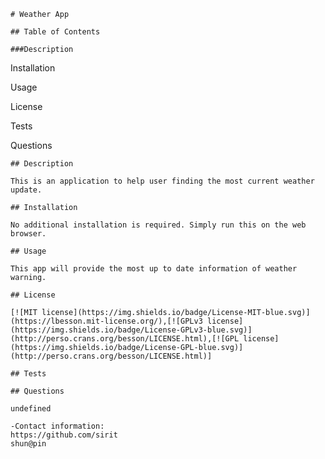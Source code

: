     
    # Weather App
       
    ## Table of Contents
    
    ###Description

Installation

Usage

License

Tests

Questions


    
    ## Description
    
    This is an application to help user finding the most current weather update.
    
    ## Installation
    
    No additional installation is required. Simply run this on the web browser.
    
    ## Usage

    This app will provide the most up to date information of weather warning.
       
    ## License

    [![MIT license](https://img.shields.io/badge/License-MIT-blue.svg)](https://lbesson.mit-license.org/),[![GPLv3 license](https://img.shields.io/badge/License-GPLv3-blue.svg)](http://perso.crans.org/besson/LICENSE.html),[![GPL license](https://img.shields.io/badge/License-GPL-blue.svg)](http://perso.crans.org/besson/LICENSE.html)]    
    
    ## Tests
    
    ## Questions

    undefined  

    -Contact information:
    https://github.com/sirit
    shun@pin